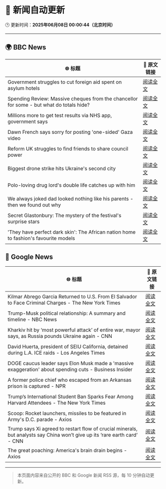 # 🧠 新闻自动更新

🕒 更新时间：**2025年06月08日 00:00:44（北京时间）**

---

## 🌍 BBC News

| 🌐 标题 | 🔗 原文链接 |
|--------|-------------|
| Government struggles to cut foreign aid spent on asylum hotels | [阅读全文](https://www.bbc.com/news/articles/cgmjd8evd0go) |
| Spending Review: Massive cheques from the chancellor for some - but what do totals hide? | [阅读全文](https://www.bbc.com/news/articles/cx2x1e441p2o) |
| Millions more to get test results via NHS app, government says | [阅读全文](https://www.bbc.com/news/articles/c4g6y48080zo) |
| Dawn French says sorry for posting 'one-sided' Gaza video | [阅读全文](https://www.bbc.com/news/articles/cgmjdpme470o) |
| Reform UK struggles to find friends to share council power | [阅读全文](https://www.bbc.com/news/articles/c365y0190l7o) |
| Biggest drone strike hits Ukraine's second city | [阅读全文](https://www.bbc.com/news/articles/cwyjd1z8yg5o) |
| Polo-loving drug lord's double life catches up with him | [阅读全文](https://www.bbc.com/news/articles/c14jpymxrkno) |
| We always joked dad looked nothing like his parents - then we found out why | [阅读全文](https://www.bbc.com/news/articles/c4gexw7l7rwo) |
| Secret Glastonbury: The mystery of the festival's surprise stars | [阅读全文](https://www.bbc.com/news/articles/cvg5zd3nkkwo) |
| 'They have perfect dark skin': The African nation home to fashion's favourite models | [阅读全文](https://www.bbc.com/news/articles/cre99ldr515o) |

## 📰 Google News

| 🌐 标题 | 🔗 原文链接 |
|--------|-------------|
| Kilmar Abrego Garcia Returned to U.S. From El Salvador to Face Criminal Charges - The New York Times | [阅读全文](https://news.google.com/rss/articles/CBMilwFBVV95cUxNMEgxUHhqZHBfOThZV1dleG1iZ2syanVMZ3NVVHZaUWgwR0J3cFFMcEZxNDdmamI5UE5NZldEUzhwN1FOSTQ4MUl4STB4V1pjTDRoUjV6SzV1TFFFeGUyUDlfY2FublZHQkgtaG5GbXIycFVLdE5UWk9vOEQxZmZQejRrc25teWNvZmJ3MUNGanFweDhMREtv?oc=5) |
| Trump-Musk political relationship: A summary and timeline - NBC News | [阅读全文](https://news.google.com/rss/articles/CBMiqwFBVV95cUxOb1NJMzkyZU9IRF9yUWRFUHVITTQ5RVctSmx0cFFRak5VSDY2Tjkzam5UeG9uQ2o4cG5yT2ZuWTNOcjE0UFBCUU1YalFIQzdQNTZibWh3ZEVyQ2ROd2NlNEY3ekJacFpKMU9JakExYVJKeGJrSXZHcUdmZ09DemhTVzdKN2xQWmM0NXpBWnpGMlRwemdjX3FMUy0tTnVYdkl5Z2ZodTdicG84RTDSAVZBVV95cUxOY0NaemFYcmFQNmgxaGNqWFFQbGtYM2ppZU9MME11eWpCOHV4ejhBSDd0dENNemVybXh3dzVLVE51N3o3SEIzRUFrMFNUM014djNhendtQQ?oc=5) |
| Kharkiv hit by ‘most powerful attack’ of entire war, mayor says, as Russia pounds Ukraine again - CNN | [阅读全文](https://news.google.com/rss/articles/CBMigwFBVV95cUxOOFdYQkpWa2xwc3RiV3VTYjYwbjlBZFl5SkdlYzdydXZrc2FBcmx0OFNUM25QakZUSF9kVGhUOWJ0UWpDZHBHbWh1ek1yYnNpWUNranlqX1hnYlFZSHlESlpoalYwUWlYZF9XQkV4MEZWSG1YOHFDWHBPOU5IcUdtQW43WdIBiAFBVV95cUxPbjVUZzBxRlNlSndSMkdRWnJEZmcxMGRqbTJ5WXFJWmdnTS1zNmNUZWthOXV6OTdVVjNoQnJqUVhKRml0YzVaaG90TTNvbWwxRjYzbWVnV0pKcGVrRmdtRHNiYUwxSERvVTI0ZXJLMTNNMFducWZwUGk0V0EtR2V2RWdiZmdCQ0Ff?oc=5) |
| David Huerta, president of SEIU California, detained during L.A. ICE raids - Los Angeles Times | [阅读全文](https://news.google.com/rss/articles/CBMiuAFBVV95cUxQeXh1N0dSMVI2NnluWmNuWEg1UmppbUpIdlFfeXZoeGtGR25OM0JVSi1RSndibjRnM1FENmtvV2xYRHBsbWYxdmdaa2trRXYzckJkNlktUUlBMnI0TGxFdGg2SUh5TDkzdndHYWNKQm9zT1R5WnktRU1XU3pNOXpubUJ4NklWaW5rdS13Ym9ua0U5VnBYRm9xRUhxREdtNVJoampGMDVUeWhhNlplWThVa1NRUW0ydGRY?oc=5) |
| DOGE caucus leader says Elon Musk made a 'massive exaggeration' about spending cuts - Business Insider | [阅读全文](https://news.google.com/rss/articles/CBMilwFBVV95cUxONWJPcmgxcy01Zy1kWGg2QjlQWnExdjc5NFRsc1ljSDJkV3B0a3lwcmxLejNqSXdLS3FNZGdZNy1tR2ZqeURBZmdvcWtFbjdFSHp1VUJUbV9JMThMMlRrcVZEaW9IRXNYZDRYTEc5d2x6MW82RGVBOFgxSkpTeUZhem04WlB1amdNNFRsNHZHdzRzSlBGVDZz?oc=5) |
| A former police chief who escaped from an Arkansas prison is captured - NPR | [阅读全文](https://news.google.com/rss/articles/CBMimAFBVV95cUxPNUFreFczWmh1TmNsblp4ZTZFSHQzV3loN29IaDdCNnZncm10d2dRb3NVNnhaTkxQV0Z6WDJob3ZZN3NlZmpqb3RmWWR5Vk1jSXJsOFpFR291YmdlU3JVSURUdFQwcy1YWjFIWU9YQzhkeEVYMlRuT3EwLWp6ZHB4dVJPR2gxaHA1STJ2ZkxwYWwzU1JhUTY0dw?oc=5) |
| Trump’s International Student Ban Sparks Fear Among Harvard Attendees - The New York Times | [阅读全文](https://news.google.com/rss/articles/CBMiigFBVV95cUxQTFVhREg5bVhzRjF4cTJaS2t0X0RCRy1IdUJodVNWZFFwTGVlUFYwWXZnelJVcVJxNlZqMTAxcXRiSVFzTW9fcU9zaDdzNDFlbm5CcTBTcDJSU1Jld3RUeUpFNEJXb2dYUlRVNVlWaXIxWUxrWmFRQkZuVE4zRGR6ODBPaGNmTzRmWUE?oc=5) |
| Scoop: Rocket launchers, missiles to be featured in Army's D.C. parade - Axios | [阅读全文](https://news.google.com/rss/articles/CBMib0FVX3lxTE0tSmFfTG15SkJDZ2pya3ZBQ1hhUnFsemd3ZVU3SVB5ZENnSE5SYnFyWDdXMHJ2N08ybGJxRExFUE1WVE9IeFZUSmY5eUt4cEY0a1VKcjhhdVJlU3BYWXgyRmdaS3A3TUxVSElhb09hVQ?oc=5) |
| Trump says Xi agreed to restart flow of crucial minerals, but analysts say China won’t give up its ‘rare earth card’ - CNN | [阅读全文](https://news.google.com/rss/articles/CBMiigFBVV95cUxPc2VuZUdaRjFxRFVpRGtjVnJGNXlaNDNvX2ZiTW9maXk4VGVfSTRsOWg1cU1iWFJBbnFPR05RTVdpM1JUS0tvZWd5Rno5RlZzNkJsdkt3bmh2dnNJWW5YTE5reWFRUjFjR3N6TkR4aENSbmlfZ29YVTR1RWpCdUpxZlg2YmduRlNacEHSAY8BQVVfeXFMTldGcHQxYk9FNW9oRGdaSktGUFM5UE5Wdm40ZDF6dmlvVWpxNXZsRUJOUDV4MlJIZXRCVERBTGpIWU9wZHdPMHBIc0w3TVhHWUFZN3liRmZ0VjloYXpIcFhSNGpGaHU5S0FzWUZoQWNOQnNadHlmOHRYcV9FOW5uXzdibGpnODhEUmx6WnFrQjQ?oc=5) |
| The great poaching: America's brain drain begins - Axios | [阅读全文](https://news.google.com/rss/articles/CBMiZkFVX3lxTFAtYjRwQ056WnpqaVNyWWxKN3dMcUp3S3dIM19uX0FiUmFia1ZLS1N1NnNuQmtSb3plNy1MeGZ6MlBaSDVTa1lMMnJDdWRYS2c2WTJCd2QtUklkVHNrNFVBekhGT2RMQQ?oc=5) |

---
> 本页面内容来自公开的 BBC 和 Google 新闻 RSS 源，每 10 分钟自动更新。